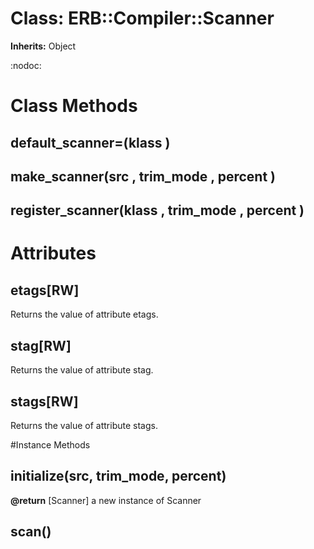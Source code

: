 # Class: ERB::Compiler::Scanner
**Inherits:** Object
    

:nodoc:


# Class Methods
## default_scanner=(klass ) [](#method-c-default_scanner=)
## make_scanner(src , trim_mode , percent ) [](#method-c-make_scanner)
## register_scanner(klass , trim_mode , percent ) [](#method-c-register_scanner)
# Attributes
## etags[RW] [](#attribute-i-etags)
Returns the value of attribute etags.

## stag[RW] [](#attribute-i-stag)
Returns the value of attribute stag.

## stags[RW] [](#attribute-i-stags)
Returns the value of attribute stags.


#Instance Methods
## initialize(src, trim_mode, percent) [](#method-i-initialize)

**@return** [Scanner] a new instance of Scanner

## scan() [](#method-i-scan)

